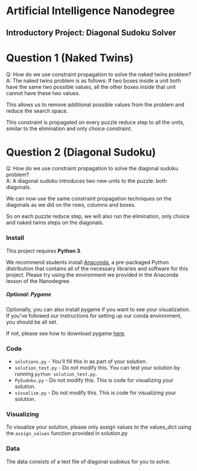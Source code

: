 # Artificial Intelligence Nanodegree
## Introductory Project: Diagonal Sudoku Solver

# Question 1 (Naked Twins)
Q: How do we use constraint propagation to solve the naked twins problem?  
A: The naked twins problem is as follows: If two boxes inside a unit both have 
the same two possible values, all the other boxes inside that unit cannot have 
these two values.

This allows us to remove additional possible values from the problem and reduce
the search space.

This constraint is propagated on every puzzle reduce step to all the units, 
similar to the elimination and only choice constraint.

# Question 2 (Diagonal Sudoku)
Q: How do we use constraint propagation to solve the diagonal sudoku problem?  
A: A diagonal sudoku introduces two new units to the puzzle: both diagonals. 

We can now use the same constraint propagation techniques on the diagonals as we did 
on the rows, columns and boxes.

So on each puzzle reduce step, we will also run the elimination, only choice and naked
twins steps on the diagonals.

### Install

This project requires **Python 3**.

We recommend students install [Anaconda](https://www.continuum.io/downloads), a pre-packaged Python distribution that contains all of the necessary libraries and software for this project. 
Please try using the environment we provided in the Anaconda lesson of the Nanodegree.

##### Optional: Pygame

Optionally, you can also install pygame if you want to see your visualization. If you've followed our instructions for setting up our conda environment, you should be all set.

If not, please see how to download pygame [here](http://www.pygame.org/download.shtml).

### Code

* `solutions.py` - You'll fill this in as part of your solution.
* `solution_test.py` - Do not modify this. You can test your solution by running `python solution_test.py`.
* `PySudoku.py` - Do not modify this. This is code for visualizing your solution.
* `visualize.py` - Do not modify this. This is code for visualizing your solution.

### Visualizing

To visualize your solution, please only assign values to the values_dict using the ```assign_values``` function provided in solution.py

### Data

The data consists of a text file of diagonal sudokus for you to solve.